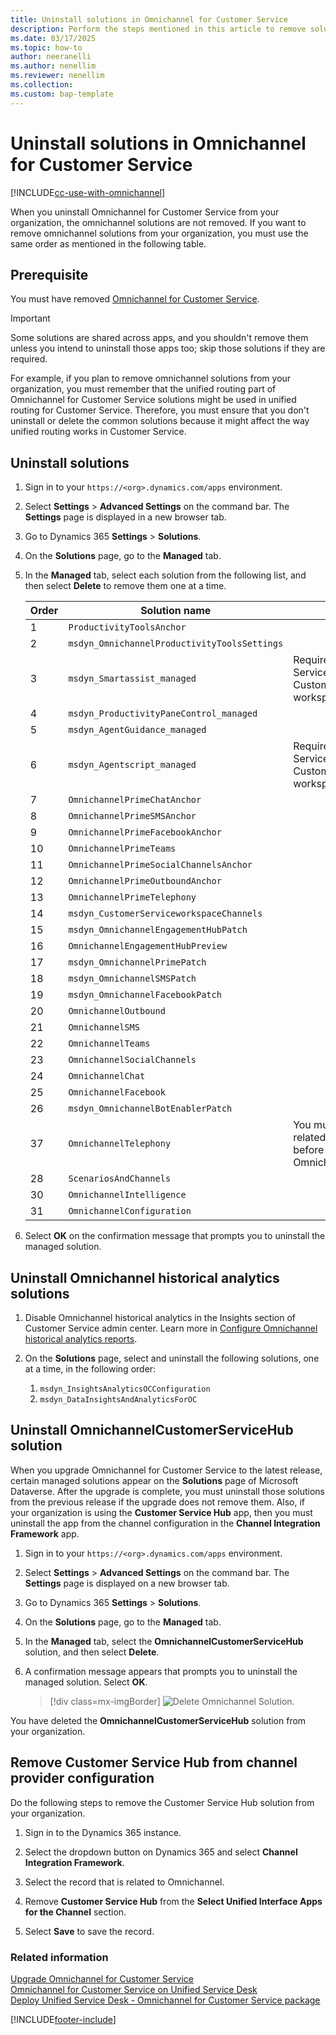 ```yaml
---
title: Uninstall solutions in Omnichannel for Customer Service
description: Perform the steps mentioned in this article to remove solutions in Omnichannel for Customer Service.
ms.date: 03/17/2025
ms.topic: how-to
author: neeranelli
ms.author: nenellim
ms.reviewer: nenellim
ms.collection:
ms.custom: bap-template
---
```


# Uninstall solutions in Omnichannel for Customer Service

[!INCLUDE[cc-use-with-omnichannel](../../includes/cc-use-with-omnichannel.md)]

When you uninstall Omnichannel for Customer Service from your organization, the omnichannel solutions are not removed. If you want to remove omnichannel solutions from your organization, you must use the same order as mentioned in the following table.

## Prerequisite

You must have removed [Omnichannel for Customer Service](/dynamics365/contact-center/implement/provision-channels#turn-off-channels).

> [!IMPORTANT]
> Some solutions are shared across apps, and you shouldn't remove them unless you intend to uninstall those apps too; skip those solutions if they are required.
>
> For example, if you plan to remove omnichannel solutions from your organization, you must remember that the unified routing part of Omnichannel for Customer Service solutions might be used in unified routing for Customer Service. Therefore, you must ensure that you don't uninstall or delete the common solutions because it might affect the way unified routing works in Customer Service.

## Uninstall solutions

1. Sign in to your `https://<org>.dynamics.com/apps` environment.

2. Select **Settings** > **Advanced Settings** on the command bar. The **Settings** page is displayed in a new browser tab.

3. Go to Dynamics 365 **Settings** > **Solutions**.

4. On the **Solutions** page, go to the **Managed** tab.

5. In the **Managed** tab, select each solution from the following list, and then select **Delete** to remove them one at a time.

    | Order |	Solution name	                                | Note	|
    |-------|-------------------------------------------------- |-------|
    |	1	| `ProductivityToolsAnchor`	                        |		|
    |	2	| `msdyn_OmnichannelProductivityToolsSettings`	    |		|
    |	3	| `msdyn_Smartassist_managed`                    	| Required for Customer Service Hub and Customer Service workspace |
    |	4	| `msdyn_ProductivityPaneControl_managed`	        |		|
    |	5	| `msdyn_AgentGuidance_managed`	                    |		|
    |	6	| `msdyn_Agentscript_managed`	                    | Required for Customer Service Hub and Customer Service workspace |
    |	7	| `OmnichannelPrimeChatAnchor`                    	|		|
    |	8	| `OmnichannelPrimeSMSAnchor`	                    |		|
    |	9	| `OmnichannelPrimeFacebookAnchor` 	                |		|
    |	10	| `OmnichannelPrimeTeams` 	                        |		|
    |	11	| `OmnichannelPrimeSocialChannelsAnchor`	        |		|
    |	12	| `OmnichannelPrimeOutboundAnchor`	                |		|
    |   13  |  `OmnichannelPrimeTelephony`                      |       |
    |	14	|	 `msdyn_CustomerServiceworkspaceChannels`       |		|
    |	15	|	 `msdyn_OmnichannelEngagementHubPatch`	        |		|
    |	16	|	 `OmnichannelEngagementHubPreview`	            |		|
    |	17	|	 `msdyn_OmnichannelPrimePatch`	                |		|
    |	18	|	 `msdyn_OmnichannelSMSPatch`	                |		|
    |	19	|	 `msdyn_OmnichannelFacebookPatch`	            |		|
    |	20	|	 `OmnichannelOutbound`	                        |		|
    |	21	|	 `OmnichannelSMS`	                            |		|
    |	22	|	 `OmnichannelTeams`                            	|		|
    |	23	|	 `OmnichannelSocialChannels`                    |		|
    |	24	|	 `OmnichannelChat`	                            |		|
    |	25	|	 `OmnichannelFacebook`	                        |		|
    |	26	|	 `msdyn_OmnichannelBotEnablerPatch`	            |		|
    |	37  |   `OmnichannelTelephony`                          | You must delete all the related workstreams before you delete OmnichannelTelephony |
    |	28	|	 `ScenariosAndChannels`	                        |		|
    |	30	|	 `OmnichannelIntelligence` 	                    |		|
    |	31	|	 `OmnichannelConfiguration`                    	|		|

6. Select **OK** on the confirmation message that prompts you to uninstall the managed solution.

## Uninstall Omnichannel historical analytics solutions

1. Disable Omnichannel historical analytics in the Insights section of Customer Service admin center. Learn more in [Configure Omnichannel historical analytics reports](/dynamics365/customer-service/oc-historical-analytics-reports).

2. On the **Solutions** page, select and uninstall the following solutions, one at a time, in the following order:
   1. `msdyn_InsightsAnalyticsOCConfiguration`
   2. `msdyn_DataInsightsAndAnalyticsForOC`

## Uninstall OmnichannelCustomerServiceHub solution

When you upgrade Omnichannel for Customer Service to the latest release, certain managed solutions appear on the **Solutions** page of Microsoft Dataverse. After the upgrade is complete, you must uninstall those solutions from the previous release if the upgrade does not remove them. Also, if your organization is using the **Customer Service Hub** app, then you must uninstall the app from the channel configuration in the **Channel Integration Framework** app.

1. Sign in to your `https://<org>.dynamics.com/apps` environment.

2. Select **Settings** > **Advanced Settings** on the command bar. The **Settings** page is displayed on a new browser tab.

3. Go to Dynamics 365 **Settings** > **Solutions**.

4. On the **Solutions** page, go to the **Managed** tab.

5. In the **Managed** tab, select the **OmnichannelCustomerServiceHub** solution, and then select **Delete**.

6. A confirmation message appears that prompts you to uninstall the managed solution. Select **OK**. 

    > [!div class=mx-imgBorder]
    > ![Delete Omnichannel Solution.](../media/oceh-admin-delete-solution.png "Delete Omnichannel Solution")

You have deleted the **OmnichannelCustomerServiceHub** solution from your organization.

## Remove Customer Service Hub from channel provider configuration

Do the following steps to remove the Customer Service Hub solution from your organization.

1. Sign in to the Dynamics 365 instance.

2. Select the dropdown button on Dynamics 365 and select **Channel Integration Framework**.

3. Select the record that is related to Omnichannel.

4. Remove **Customer Service Hub** from the **Select Unified Interface Apps for the Channel** section.

5. Select **Save** to save the record.

### Related information

[Upgrade Omnichannel for Customer Service](upgrade-omnichannel.md)  
[Omnichannel for Customer Service on Unified Service Desk](../../unified-service-desk/oc-usd/omnichannel-customer-service-unified-service-desk.md)  
[Deploy Unified Service Desk - Omnichannel for Customer Service package](../../unified-service-desk/oc-usd/omnichannel-customer-service-package.md)  

[!INCLUDE[footer-include](../../includes/footer-banner.md)]
